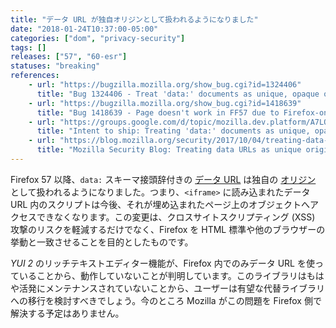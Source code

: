 ```yaml
---
title: "データ URL が独自オリジンとして扱われるようになりました"
date: "2018-01-24T10:37:00-05:00"
categories: ["dom", "privacy-security"]
tags: []
releases: ["57", "60-esr"]
statuses: "breaking"
references:
    - url: "https://bugzilla.mozilla.org/show_bug.cgi?id=1324406"
      title: "Bug 1324406 - Treat 'data:' documents as unique, opaque origins"
    - url: "https://bugzilla.mozilla.org/show_bug.cgi?id=1418639"
      title: "Bug 1418639 - Page doesn't work in FF57 due to Firefox-only use of data: URIs by YUI library"
    - url: "https://groups.google.com/d/topic/mozilla.dev.platform/A7LO5c6y3j4/discussion"
      title: "Intent to ship: Treating 'data:' documents as unique, opaque origins"
    - url: "https://blog.mozilla.org/security/2017/10/04/treating-data-urls-unique-origins-firefox-57/"
      title: "Mozilla Security Blog: Treating data URLs as unique origins for Firefox 57"
---
```

Firefox 57 以降、`data:` スキーマ接頭辞付きの [データ URL](https://developer.mozilla.org/docs/Web/HTTP/Basics_of_HTTP/Data_URIs) は独自の [オリジン](https://developer.mozilla.org/docs/Glossary/Origin) として扱われるようになりました。つまり、`<iframe>` に読み込まれたデータ URL 内のスクリプトは今後、それが埋め込まれたページ上のオブジェクトへアクセスできなくなります。この変更は、クロスサイトスクリプティング (XSS) 攻撃のリスクを軽減するだけでなく、Firefox を HTML 標準や他のブラウザーの挙動と一致させることを目的としたものです。

*YUI 2* のリッチテキストエディター機能が、Firefox 内でのみデータ URL を使っていることから、動作していないことが判明しています。このライブラリはもはや活発にメンテナンスされていないことから、ユーザーは有望な代替ライブラリへの移行を検討すべきでしょう。今のところ Mozilla がこの問題を Firefox 側で解決する予定はありません。
